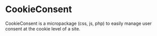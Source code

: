 # CookieConsent
CookieConsent is a micropackage (css, js, php) to easily manage user consent at the cookie level of a site.
